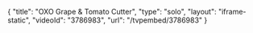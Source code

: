 {
    "title": "OXO Grape & Tomato Cutter",
    "type": "solo",
    "layout": "iframe-static",
    "videoId": "3786983",
    "url": "\/tvpembed\/3786983"
}